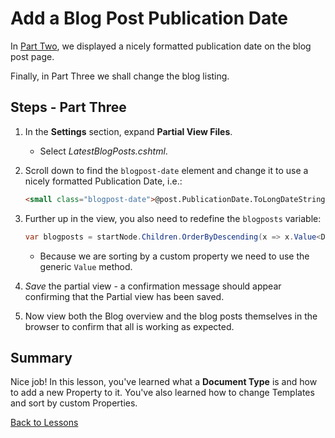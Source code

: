 # Add a Blog Post Publication Date

In [Part Two](part-2.md), we displayed a nicely formatted publication date on the blog post page.

Finally, in Part Three we shall change the blog listing.

## Steps - Part Three

1. In the **Settings** section, expand **Partial View Files**.

    * Select *LatestBlogPosts.cshtml*.

2. Scroll down to find the `blogpost-date` element and change it to use a nicely formatted Publication Date, i.e.:

    ```html
    <small class="blogpost-date">@post.PublicationDate.ToLongDateString()</small>
    ```

3. Further up in the view, you also need to redefine the `blogposts` variable:

    ```csharp
    var blogposts = startNode.Children.OrderByDescending(x => x.Value<DateTime>("PublicationDate")).ToList();
    ```

    * Because we are sorting by a custom property we need to use the generic `Value` method.

4. *Save* the partial view - a confirmation message should appear confirming that the Partial view has been saved.
5. Now view both the Blog overview and the blog posts themselves in the browser to confirm that all is working as expected.

## Summary

Nice job! In this lesson, you've learned what a **Document Type** is and how to add a new Property to it. You've also learned how to change Templates and sort by custom Properties.

[Back to Lessons](../README.md)
